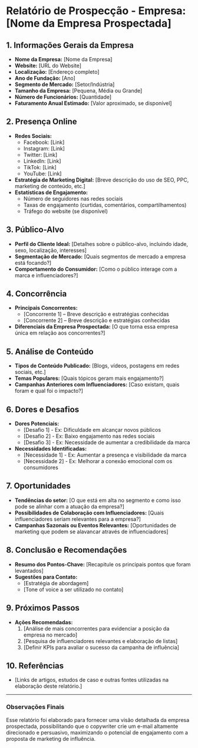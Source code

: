 # Relatório de Prospecção - Empresa: [Nome da Empresa Prospectada]

## 1. Informações Gerais da Empresa
- **Nome da Empresa:** [Nome da Empresa]
- **Website:** [URL do Website]
- **Localização:** [Endereço completo]
- **Ano de Fundação:** [Ano]
- **Segmento de Mercado:** [Setor/Indústria]
- **Tamanho da Empresa:** [Pequena, Média ou Grande]
- **Número de Funcionários:** [Quantidade]
- **Faturamento Anual Estimado:** [Valor aproximado, se disponível]

## 2. Presença Online
- **Redes Sociais:**
  - Facebook: [Link]
  - Instagram: [Link]
  - Twitter: [Link]
  - LinkedIn: [Link]
  - TikTok: [Link]
  - YouTube: [Link]
- **Estratégia de Marketing Digital:** [Breve descrição do uso de SEO, PPC, marketing de conteúdo, etc.]
- **Estatísticas de Engajamento:**
  - Número de seguidores nas redes sociais
  - Taxas de engajamento (curtidas, comentários, compartilhamentos)
  - Tráfego do website (se disponível)

## 3. Público-Alvo
- **Perfil do Cliente Ideal:** [Detalhes sobre o público-alvo, incluindo idade, sexo, localização, interesses]
- **Segmentação de Mercado:** [Quais segmentos de mercado a empresa está focando?]
- **Comportamento do Consumidor:** [Como o público interage com a marca e influenciadores?]

## 4. Concorrência
- **Principais Concorrentes:**
  - [Concorrente 1] – Breve descrição e estratégias conhecidas
  - [Concorrente 2] – Breve descrição e estratégias conhecidas
- **Diferenciais da Empresa Prospectada:** [O que torna essa empresa única em relação aos concorrentes?]
  
## 5. Análise de Conteúdo
- **Tipos de Conteúdo Publicado:** [Blogs, vídeos, postagens em redes sociais, etc.]
- **Temas Populares:** [Quais tópicos geram mais engajamento?]
- **Campanhas Anteriores com Influenciadores:** [Caso existam, quais foram e qual foi o impacto?]

## 6. Dores e Desafios
- **Dores Potenciais:**
  - [Desafio 1] - Ex: Dificuldade em alcançar novos públicos
  - [Desafio 2] - Ex: Baixo engajamento nas redes sociais
  - [Desafio 3] - Ex: Necessidade de aumentar a credibilidade da marca
- **Necessidades Identificadas:**
  - [Necessidade 1] - Ex: Aumentar a presença e visibilidade da marca
  - [Necessidade 2] - Ex: Melhorar a conexão emocional com os consumidores

## 7. Oportunidades
- **Tendências do setor:** [O que está em alta no segmento e como isso pode se alinhar com a atuação da empresa?]
- **Possibilidades de Colaboração com Influenciadores:** [Quais influenciadores seriam relevantes para a empresa?]
- **Campanhas Sazonais ou Eventos Relevantes:** [Oportunidades de marketing que podem se alavancar através de influenciadores]

## 8. Conclusão e Recomendações
- **Resumo dos Pontos-Chave:** [Recapitule os principais pontos que foram levantados]
- **Sugestões para Contato:**
  - [Estratégia de abordagem]
  - [Tone of voice a ser utilizado no contato]
  
## 9. Próximos Passos
- **Ações Recomendadas:**
  1. [Análise de mais concorrentes para evidenciar a posição da empresa no mercado]
  2. [Pesquisa de influenciadores relevantes e elaboração de listas]
  3. [Definir KPIs para avaliar o sucesso da campanha de influência]

## 10. Referências
- [Links de artigos, estudos de caso e outras fontes utilizadas na elaboração deste relatório.]

---

### Observações Finais
Esse relatório foi elaborado para fornecer uma visão detalhada da empresa prospectada, possibilitando que o copywriter crie um e-mail altamente direcionado e persuasivo, maximizando o potencial de engajamento com a proposta de marketing de influência.